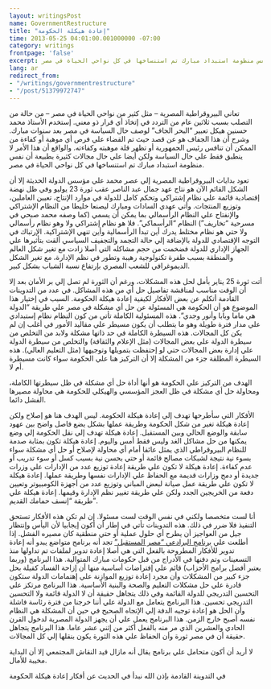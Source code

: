 ```yaml
---
layout: writingsPost
name: GovernmentRestructure
title: "إعادة هيكلة الحكومة"
time: 2013-05-25 04:01:00.001000000 -07:00
category: writings
frontpage: 'false'
excerpt: تعاني البيروقراطية المصرية – مثل كثير من نواحي الحياة في مصر – من حالة من التصلب بسبب ثلاثين عام من التردد في إتخاذ أي قرار ذو معني. إستخدم الأستاذ محمد حسنين هيكل تعبير “البحر الجاف” لوصف حال السياسة في مصر بعد سنوات مبارك. وشرح أن هذا الجفاف هو عن قصد حيث تم القضاء علي فرص أي موهبة أو كفاءة من الممكن أن تنافس رئيس الجمهورية أو تظهر قلة موهبته وكفاءته. والواقع أن هذا الأمر لا ينطبق فقط علي حال السياسة ولكن أيضا علي حال مجالات كثيرة بطبيعة أن نفس منظومة استبداد مبارك تم استنساخها في كل نواحي الحياة في مصر
lang: ar
redirect_from: 
- "/writings/governmentrestructure"
- "/post/51379972747"
---
```

تعاني البيروقراطية المصرية – مثل كثير من نواحي الحياة في مصر – من حالة من التصلب بسبب ثلاثين عام من التردد في إتخاذ أي قرار ذو معني. إستخدم الأستاذ محمد حسنين هيكل تعبير “البحر الجاف” لوصف حال السياسة في مصر بعد سنوات مبارك. وشرح أن هذا الجفاف هو عن قصد حيث تم القضاء علي فرص أي موهبة أو كفاءة من الممكن أن تنافس رئيس الجمهورية أو تظهر قلة موهبته وكفاءته. والواقع أن هذا الأمر لا ينطبق فقط علي حال السياسة ولكن أيضا علي حال مجالات كثيرة بطبيعة أن نفس منظومة استبداد مبارك تم استنساخها في كل نواحي الحياة في مصر.  
  
تعود بدايات البيروقراطية المصرية إلي عصر محمد علي مؤسس الدولة الحديثة إلا أن الشكل القائم الآن هو نتاج عهد جمال عبد الناصر عقب ثورة 23 يوليو وفي ظل نهضة إقتصادية قائمة علي نظام إشتراكي وتحكم كامل للدولة في موارد الإنتاج، تعيين العاملين، وتوزيع المنتجات. وأتي عهدي السادات ومبارك ليصنعا خليطا من النظام الإشتراكي والإنفتاح علي النظام الرأسمالي بما يمكن أن يسمي (كما وصفه محمد صبحي في مسرحية “تخاريف”) النظام “الرأسماكي”. فلا هو نظام إشتراكي ولا وهو نظام رأسمالي ولا حتي هو نظام مختلط يدرك أين تبدأ الرأسمالية وأين تنهي الإشتراكية. الإرتباك في التوجه الإقتصادي للدولة بالإضافة إلي حالة التجمد والتجفيف السياسي ألقت بتأثيرها علي الجهاز الإداري للدولة فضخمت من حجم مشاكله التي أصلا زادت مع تغير شكل العالم والمنطقة بسبب طفرة تكنولوجية رهيبة وتطور في نظم الإدارة، مع تغير الشكل الديموغرافي للشعب المصري بإرتفاع نسبة الشباب بشكل كبير.  
  
أتت ثورة 25 يناير بأمل لحل هذه المشكلات، ورغم أن الثورة لم تصل إلي بر الأمان بعد إلا أن الوقت مناسب لمناقشة تفاصيل حل أي من هذه المشاكل. في عدد من التدوينات القادمة أتكلم عن بعض الأفكار لكيفية إعادة هيكلة الحكومة. السبب في إختيار هذا الموضوع هو أن الحكومة هي المسئولة عن حل أي مشكلة في مصر علي طريقة “الدولة هي ماما وبابا وأنور وجدي”. هذه المسئولية الكاملة تأتي من كون النظام نظام إستبدادي علي مدار فترة طويلة وهو ما يتطلب أن يكون مسيطر علي مقاليد الأمور في أغلب إن لم يكن كل المجالات. هذه السيطرة الكاملة في حد ذاتها مشكلة ولابد من التخلص من سيطرة الدولة علي بعض المجالات (مثل الإعلام والثقافة) والتخلص من سيطرة الدولة علي إدارة بعض المجالات حتي لو إحتفظت بتمويلها وتوجيهها (مثل التعليم العالي). هذه السيطرة المطلقة جزء من المشكلة إلا أن التركيز هنا علي الحكومة سواء كانت مسيطرة أم لا.  
  
الهدف من التركيز علي الحكومة هو أنها أداة حل أي مشكلة في ظل سيطرتها الكاملة، ومحاولة حل أي مشكلة في ظل العجز المؤسسي والهيكلي للحكومة هي محاولة مصيرها الفشل دائما.  
  
الأفكار التي سأطرحها تهدف إلي إعادة هيكلة الحكومة. ليس الهدف هنا هو إصلاح ولكن إعادة هيكلة تغير من شكل الحكومة وطريقة عملها بشكل يضع فاصل واضح بين عهود سابقة والوضع الحالي وبين المستقبل. إعادة هيكلة تهدف إلي نقل الحكومة إلي وضع يمكنها من حل مشاكل الغد وليس فقط أمس واليوم. إعادة هيكلة تكون بمثابة صدمة للنظام البيروقراطي الذي يمثل عائقا أمام أي محاولة لإصلاح أو حل أي مشكلة سواء بسوء نية نتيجة لشبكات مصالح قائمة أو حتي بحسن نية بسبب كسل أو سوء تدريب أو عدم كفاءة. إعادة هيكلة لا تكون علي طريقة إعادة توزيع عدد من الإدارات علي وزرات جديدة أو دمج وزارات قديمة مع الحفاظ علي الإدارات نفسها وطريقة عملها. إعادة هيكلة لا تكون علي طريقة عمل صيانة لبعض المباني وتوزيع عدد من أجهزة الكومبيوتر وتعيين دفعة من الخريجين الجدد ولكن علي طريقة تغيير نظم الإدارة وقيمها. إعادة هيكلة علي طريقة “إنسف حمامك القديم”.  
  
أنا لست متخصصا ولكني في نفس الوقت لست مسئولا. إن لم تكن هذه الأفكار تستحق التنفيذ فلا ضرر في ذلك. هذه التدوينات تأتي في إطار أن أكون إيجابيا لأن اليأس وإنتظار جيل من العواجيز أن يطرح أي حلول عملية أو حتي منطقية كان مصيره الفشل. إذا أطلعت علي [برنامج البرادعي “مصر المستقبل”](http://www.youm7.com/News.asp?NewsID=1014046) تجد أنه برنامج متواضع يبدو أنه إعادة تدوير للأفكار المطروحة بالفعل التي هي أصلا إعادة تدوير لملفات تم تداولها منذ التسعينات وتم دفنها في الأدراج من قبل حكومات مبارك المتوالية. هذا البرنامج (وربما يعتبر أفضل برامج الأحزاب) قائم علي إفتراضات أساسية منها أن إزاحة الفساد كفيلة بحل جزء كبير من المشكلات وأن مجرد إعادة توزيع الموازنة علي إهتمامات الدولة ستكون قادرة علي حل مشكلات التعليم والصحة والبنية الأساسية. هذا البرنامج مرتكز علي التحسين التدريجي للدولة القائمة وفي ذلك يتجاهل حقيقة أن لا الدولة قائمة ولا التحسين التدريجي تحسين. هذا البرنامج يتعامل مع الدولة علي أننا خرجنا من فترة رئاسة فاشلة وأن الحل هو إعادة توجيه الدفة إلي الإتجاه الصحيح في حين أن المشكلة هي النظام نفسه أصبح خارج الزمن. هذا البرنامج يعمل علي أن يجهز الدولة المصرية لدخول القرن الحادي والعشرين الذي مر منه بالفعل أكثر من إثني عشر عاما. هذا البرنامج يتجاهل حقيقة أن في مصر ثورة وأن الحفاظ علي هذه الثورة يكون بنقلها إلي كل المجالات.  
  
لا أريد أن أكون متحامل علي برنامج يقال أنه مازال قيد النقاش المجتمعي إلا أن البداية مخيبة للأمال.  
  
في التدوينة القادمة بإذن الله نبدأ في الحديث عن أفكار إعادة هيكلة الحكومة  
